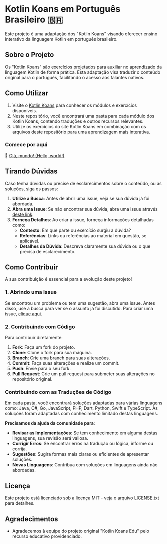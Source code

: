 # Kotlin Koans em Português Brasileiro 🇧🇷

Este projeto é uma adaptação dos "Kotlin Koans" visando oferecer ensino interativo da linguagem Kotlin em português brasileiro.

## Sobre o Projeto

Os "Kotlin Koans" são exercícios projetados para auxiliar no aprendizado da linguagem Kotlin de forma prática. Esta adaptação visa traduzir
o conteúdo original para o português, facilitando o acesso aos falantes nativos.

## Como Utilizar

1. Visite o [Kotlin Koans](https://play.kotlinlang.org/koans/overview) para conhecer os módulos e exercícios disponíveis.
2. Neste repositório, você encontrará uma pasta para cada módulo dos Kotlin Koans, contendo traduções e outros recursos relevantes.
3. Utilize os exercícios do site Kotlin Koans em combinação com os arquivos deste repositório para uma aprendizagem mais interativa.

### Comece por aqui

👋 [Olá, mundo! (Hello, world!)](https://github.com/rsicarelli/kotlin-koans-edu-br/blob/main/koans/src/commonMain/kotlin/com/rsicarelli/koansbr/introduction/helloWorld/README.md)

## Tirando Dúvidas

Caso tenha dúvidas ou precise de esclarecimentos sobre o conteúdo, ou as soluções, siga os passos:

1. **Utilize a Busca**: Antes de abrir uma issue, veja se sua dúvida já foi abordada.
2. **Abra uma Issue**: Se não encontrar sua dúvida, abra uma issue
   através [deste link](https://github.com/rsicarelli/kotlin-koans-edu-br/issues).
3. **Forneça Detalhes**: Ao criar a issue, forneça informações detalhadas como:
    - **Contexto**: Em que parte ou exercício surgiu a dúvida?
    - **Referências**: Links ou referências ao material em questão, se aplicável.
    - **Detalhes da Dúvida**: Descreva claramente sua dúvida ou o que precisa de esclarecimento.

## Como Contribuir

A sua contribuição é essencial para a evolução deste projeto!

### 1. Abrindo uma Issue

Se encontrou um problema ou tem uma sugestão, abra uma issue. Antes disso, use a busca para ver se o assunto já foi discutido. Para criar
uma issue, [clique aqui](https://github.com/rsicarelli/kotlin-koans-edu-br/issues/new).

### 2. Contribuindo com Código

Para contribuir diretamente:

1. **Fork**: Faça um fork do projeto.
2. **Clone**: Clone o fork para sua máquina.
3. **Branch**: Crie uma branch para suas alterações.
4. **Commit**: Faça suas alterações e realize um commit.
5. **Push**: Envie para o seu fork.
6. **Pull Request**: Crie um pull request para submeter suas alterações no repositório original.

### Contribuindo com as Traduções de Código

Em cada pasta, você encontrará soluções adaptadas para várias linguagens como: Java, C#, Go, JavaScript, PHP, Dart, Python, Swift e
TypeScript. As soluções foram adaptadas com conhecimento limitado destas linguagens.

**Precisamos da ajuda da comunidade para**:

- **Revisar as Implementações**: Se tem conhecimento em alguma destas linguagens, sua revisão será valiosa.
- **Corrigir Erros**: Se encontrar erros na tradução ou lógica, informe ou corrija.
- **Sugestões**: Sugira formas mais claras ou eficientes de apresentar soluções.
- **Novas Linguagens**: Contribua com soluções em linguagens ainda não abordadas.

## Licença
Este projeto está licenciado sob a licença MIT - veja o arquivo [LICENSE.txt](LICENSE.txt) para detalhes.

## Agradecimentos

- Agradecemos à equipe do projeto original "Kotlin Koans Edu" pelo recurso educativo providenciado.
